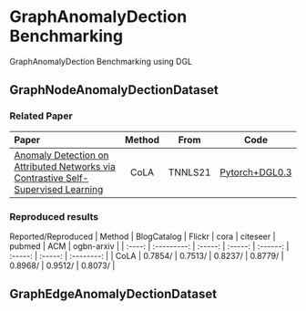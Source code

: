 # GraphAnomalyDection Benchmarking
GraphAnomalyDection Benchmarking using DGL
## GraphNodeAnomalyDectionDataset
### Related Paper
| Paper                                                                                                                 | Method |  From   |                        Code                         |
| :-------------------------------------------------------------------------------------------------------------------- | :----: | :-----: | :-------------------------------------------------: |
| [Anomaly Detection on Attributed Networks via Contrastive Self-Supervised Learning](https://arxiv.org/abs/2103.00113) |  CoLA  | TNNLS21 | [Pytorch+DGL0.3](https://github.com/GRAND-Lab/CoLA) |
### Reproduced results 
Reported/Reproduced
| Method | BlogCatalog | Flickr  |  cora   | citeseer | pubmed  |   ACM   | ogbn-arxiv |
| :----: | :---------: | :-----: | :-----: | :------: | :-----: | :-----: | :--------: |
|  CoLA  |   0.7854/   | 0.7513/ | 0.8237/ | 0.8779/  | 0.8968/ | 0.9512/ |  0.8073/   |
## GraphEdgeAnomalyDectionDataset